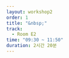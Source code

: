 ```yaml
---
layout: workshop2
order: 1
title: "&nbsp;"
track:
  - Room E2
time: "09:30 ~ 11:50"
duration: 2시간 20분
---
```


